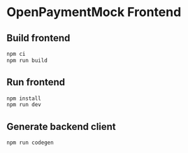 # OpenPaymentMock Frontend

## Build frontend

```bash
npm ci
npm run build
```

## Run frontend

```bash
npm install
npm run dev
```

## Generate backend client

```bash
npm run codegen
```
